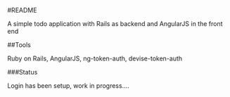 #README

A simple todo application with Rails as backend and AngularJS in the front end

##Tools

Ruby on Rails, AngularJS, ng-token-auth, devise-token-auth

###Status

Login has been setup, work in progress....
